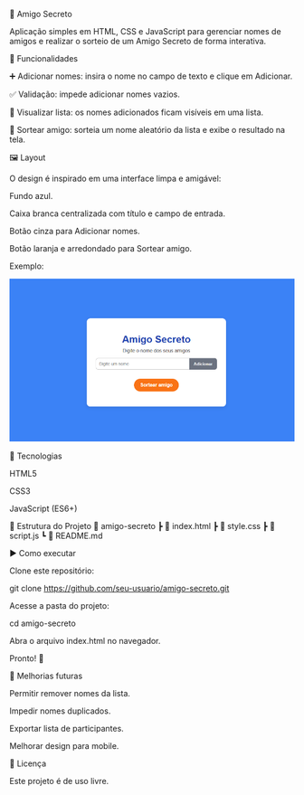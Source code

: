 🎁 Amigo Secreto

Aplicação simples em HTML, CSS e JavaScript para gerenciar nomes de amigos e realizar o sorteio de um Amigo Secreto de forma interativa.

📌 Funcionalidades

➕ Adicionar nomes: insira o nome no campo de texto e clique em Adicionar.

✅ Validação: impede adicionar nomes vazios.

📃 Visualizar lista: os nomes adicionados ficam visíveis em uma lista.

🎲 Sortear amigo: sorteia um nome aleatório da lista e exibe o resultado na tela.

🖼️ Layout

O design é inspirado em uma interface limpa e amigável:

Fundo azul.

Caixa branca centralizada com título e campo de entrada.

Botão cinza para Adicionar nomes.

Botão laranja e arredondado para Sortear amigo.

Exemplo:


![Exemplo do layout](screenshot.png)

🚀 Tecnologias

HTML5

CSS3

JavaScript (ES6+)

📂 Estrutura do Projeto
📁 amigo-secreto
 ┣ 📄 index.html
 ┣ 📄 style.css
 ┣ 📄 script.js
 ┗ 📄 README.md

▶️ Como executar

Clone este repositório:

git clone https://github.com/seu-usuario/amigo-secreto.git


Acesse a pasta do projeto:

cd amigo-secreto


Abra o arquivo index.html no navegador.

Pronto! 🎉

🔮 Melhorias futuras

Permitir remover nomes da lista.

Impedir nomes duplicados.

Exportar lista de participantes.

Melhorar design para mobile.

📜 Licença

Este projeto é de uso livre.